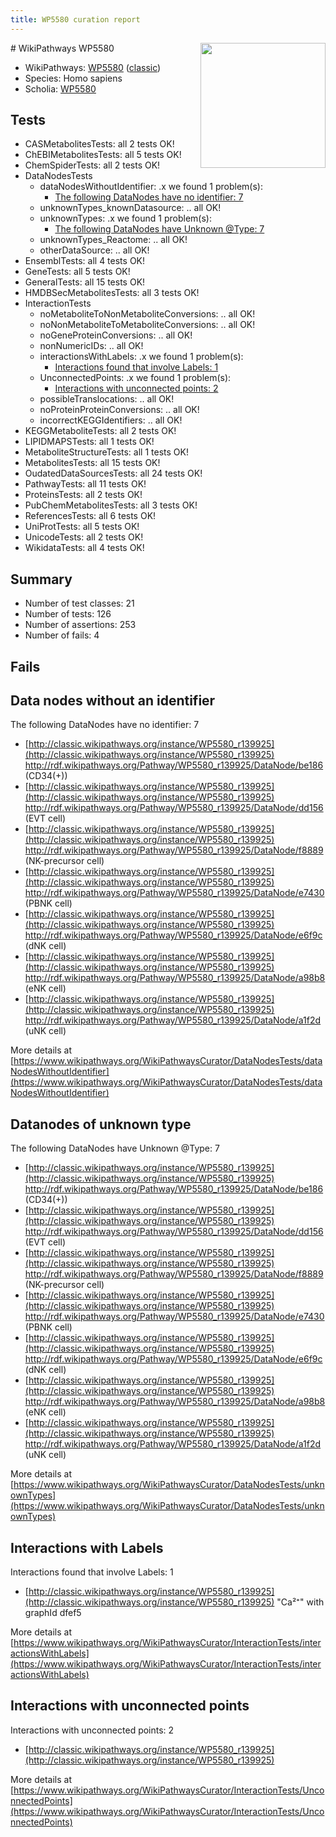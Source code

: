 ```yaml
---
title: WP5580 curation report
---
```


<img style="float: right; width: 200px" src="https://upload.wikimedia.org/wikipedia/commons/thumb/8/83/Wplogo_with_text_500.png/640px-Wplogo_with_text_500.png" />
# WikiPathways WP5580

* WikiPathways: [WP5580](https://wikipathways.org/pathways/WP5580) ([classic](https://classic.wikipathways.org/instance/WP5580))
* Species: Homo sapiens
* Scholia: [WP5580](https://scholia.toolforge.org/wikipathways/WP5580)
## Tests
* CASMetabolitesTests: all 2 tests OK!
* ChEBIMetabolitesTests: all 5 tests OK!
* ChemSpiderTests: all 2 tests OK!
* DataNodesTests
    * dataNodesWithoutIdentifier: .x we found 1 problem(s):
        * [The following DataNodes have no identifier: 7](#d2d32fa6)
    * unknownTypes_knownDatasource: .. all OK!
    * unknownTypes: .x we found 1 problem(s):
        * [The following DataNodes have Unknown @Type: 7](#839973e5)
    * unknownTypes_Reactome: .. all OK!
    * otherDataSource: .. all OK!
* EnsemblTests: all 4 tests OK!
* GeneTests: all 5 tests OK!
* GeneralTests: all 15 tests OK!
* HMDBSecMetabolitesTests: all 3 tests OK!
* InteractionTests
    * noMetaboliteToNonMetaboliteConversions: .. all OK!
    * noNonMetaboliteToMetaboliteConversions: .. all OK!
    * noGeneProteinConversions: .. all OK!
    * nonNumericIDs: .. all OK!
    * interactionsWithLabels: .x we found 1 problem(s):
        * [Interactions found that involve Labels: 1](#630d2678)
    * UnconnectedPoints: .x we found 1 problem(s):
        * [Interactions with unconnected points: 2](#35a61ada)
    * possibleTranslocations: .. all OK!
    * noProteinProteinConversions: .. all OK!
    * incorrectKEGGIdentifiers: .. all OK!
* KEGGMetaboliteTests: all 2 tests OK!
* LIPIDMAPSTests: all 1 tests OK!
* MetaboliteStructureTests: all 1 tests OK!
* MetabolitesTests: all 15 tests OK!
* OudatedDataSourcesTests: all 24 tests OK!
* PathwayTests: all 11 tests OK!
* ProteinsTests: all 2 tests OK!
* PubChemMetabolitesTests: all 3 tests OK!
* ReferencesTests: all 6 tests OK!
* UniProtTests: all 5 tests OK!
* UnicodeTests: all 2 tests OK!
* WikidataTests: all 4 tests OK!


## Summary

* Number of test classes: 21
* Number of tests: 126
* Number of assertions: 253
* Number of fails: 4

## Fails

<a name="d2d32fa6" />

## Data nodes without an identifier

The following DataNodes have no identifier: 7

* [http://classic.wikipathways.org/instance/WP5580_r139925](http://classic.wikipathways.org/instance/WP5580_r139925) http://rdf.wikipathways.org/Pathway/WP5580_r139925/DataNode/be186 (CD34(+))
* [http://classic.wikipathways.org/instance/WP5580_r139925](http://classic.wikipathways.org/instance/WP5580_r139925) http://rdf.wikipathways.org/Pathway/WP5580_r139925/DataNode/dd156 (EVT cell)
* [http://classic.wikipathways.org/instance/WP5580_r139925](http://classic.wikipathways.org/instance/WP5580_r139925) http://rdf.wikipathways.org/Pathway/WP5580_r139925/DataNode/f8889 (NK-precursor cell)
* [http://classic.wikipathways.org/instance/WP5580_r139925](http://classic.wikipathways.org/instance/WP5580_r139925) http://rdf.wikipathways.org/Pathway/WP5580_r139925/DataNode/e7430 (PBNK cell)
* [http://classic.wikipathways.org/instance/WP5580_r139925](http://classic.wikipathways.org/instance/WP5580_r139925) http://rdf.wikipathways.org/Pathway/WP5580_r139925/DataNode/e6f9c (dNK cell)
* [http://classic.wikipathways.org/instance/WP5580_r139925](http://classic.wikipathways.org/instance/WP5580_r139925) http://rdf.wikipathways.org/Pathway/WP5580_r139925/DataNode/a98b8 (eNK cell)
* [http://classic.wikipathways.org/instance/WP5580_r139925](http://classic.wikipathways.org/instance/WP5580_r139925) http://rdf.wikipathways.org/Pathway/WP5580_r139925/DataNode/a1f2d (uNK cell)


More details at [https://www.wikipathways.org/WikiPathwaysCurator/DataNodesTests/dataNodesWithoutIdentifier](https://www.wikipathways.org/WikiPathwaysCurator/DataNodesTests/dataNodesWithoutIdentifier)

<a name="839973e5" />

## Datanodes of unknown type

The following DataNodes have Unknown @Type: 7

* [http://classic.wikipathways.org/instance/WP5580_r139925](http://classic.wikipathways.org/instance/WP5580_r139925) http://rdf.wikipathways.org/Pathway/WP5580_r139925/DataNode/be186 (CD34(+))
* [http://classic.wikipathways.org/instance/WP5580_r139925](http://classic.wikipathways.org/instance/WP5580_r139925) http://rdf.wikipathways.org/Pathway/WP5580_r139925/DataNode/dd156 (EVT cell)
* [http://classic.wikipathways.org/instance/WP5580_r139925](http://classic.wikipathways.org/instance/WP5580_r139925) http://rdf.wikipathways.org/Pathway/WP5580_r139925/DataNode/f8889 (NK-precursor cell)
* [http://classic.wikipathways.org/instance/WP5580_r139925](http://classic.wikipathways.org/instance/WP5580_r139925) http://rdf.wikipathways.org/Pathway/WP5580_r139925/DataNode/e7430 (PBNK cell)
* [http://classic.wikipathways.org/instance/WP5580_r139925](http://classic.wikipathways.org/instance/WP5580_r139925) http://rdf.wikipathways.org/Pathway/WP5580_r139925/DataNode/e6f9c (dNK cell)
* [http://classic.wikipathways.org/instance/WP5580_r139925](http://classic.wikipathways.org/instance/WP5580_r139925) http://rdf.wikipathways.org/Pathway/WP5580_r139925/DataNode/a98b8 (eNK cell)
* [http://classic.wikipathways.org/instance/WP5580_r139925](http://classic.wikipathways.org/instance/WP5580_r139925) http://rdf.wikipathways.org/Pathway/WP5580_r139925/DataNode/a1f2d (uNK cell)


More details at [https://www.wikipathways.org/WikiPathwaysCurator/DataNodesTests/unknownTypes](https://www.wikipathways.org/WikiPathwaysCurator/DataNodesTests/unknownTypes)

<a name="630d2678" />

## Interactions with Labels

Interactions found that involve Labels: 1

* [http://classic.wikipathways.org/instance/WP5580_r139925](http://classic.wikipathways.org/instance/WP5580_r139925) "Ca²⁺" with graphId dfef5


More details at [https://www.wikipathways.org/WikiPathwaysCurator/InteractionTests/interactionsWithLabels](https://www.wikipathways.org/WikiPathwaysCurator/InteractionTests/interactionsWithLabels)

<a name="35a61ada" />

## Interactions with unconnected points

Interactions with unconnected points: 2

* [http://classic.wikipathways.org/instance/WP5580_r139925](http://classic.wikipathways.org/instance/WP5580_r139925)


More details at [https://www.wikipathways.org/WikiPathwaysCurator/InteractionTests/UnconnectedPoints](https://www.wikipathways.org/WikiPathwaysCurator/InteractionTests/UnconnectedPoints)

